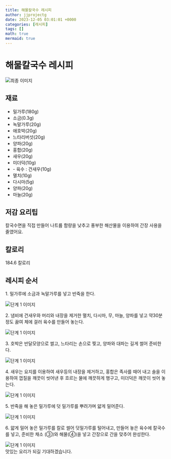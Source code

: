 ```yaml
---
title: 해물칼국수 레시피
author: jjprojectg
date: 2023-12-05 03:01:01 +0000
categories: [레시피]
tags: []
math: true
mermaid: true
---
```

<meta name="og:type" content="website"/>
<meta charset="UTF-8"/>
<div class="header">
  <h1>해물칼국수 레시피</h1>
</div>

<div class="container my-4">
  <div class="row">
    <div class="col-12 col-md-6">
      <div class="recipe-image">
        <img src="http://www.foodsafetykorea.go.kr/uploadimg/cook/10_00516_2.png" class="step-image" alt="최종 이미지"/>
      </div>
    </div>
    <div class="col-12 col-md-6">
      <div class="ingredients">
        <h2>재료</h2>
        <ul class="card">
          <li> 밀가루(180g) </li>
          <li>  소금(0.3g) </li>
          <li>  녹말가루(20g) </li>
          <li> 애호박(20g) </li>
          <li>  느타리버섯(20g) </li>
          <li>  양파(20g) </li>
          <li> 홍합(20g) </li>
          <li>  새우(20g) </li>
          <li>  미더덕(10g) </li>
          <li> - 육수 : 건새우(10g) </li>
          <li>  멸치(10g) </li>
          <li>  다시마(5g) </li>
          <li> 양파(20g) </li>
          <li>  마늘(20g) </li>
</ul>
      </div>
    </div>
    <div class="col-12 col-md-6">
      <div class="ingredients">
        <h2>저감 요리팁</h2>
        <div class="card"> 
          <p>
            칼국수면을 직접 만들어 나트륨 함량을 낮추고 풍부한 해산물을 이용하여 간장 사용을 줄였어요.
          </p>
        </div>
      </div>
      <div class="ingredients">
        <h2>칼로리</h2>
        <div class="card"> 
          <p>
            184.6 칼로리
          </p>
        </div>
      </div>
    </div>
  </div>

  <h2 class="my-4">레시피 순서</h2>
  <div class="card recipe-card">
    <div class="card-body recipe-step">
      <p class="card-text step-description">1. 밀가루에 소금과 녹말가루를 넣고
반죽을 한다.</p>
      <img src="http://www.foodsafetykorea.go.kr/uploadimg/cook/20_00516_1.png" alt="단계 1 이미지" class="step-image"/>
    </div>
  </div>
  <div class="card recipe-card">
    <div class="card-body recipe-step">
      <p class="card-text step-description">2. 냄비에 건새우와 머리와 내장을 제거한
멸치, 다시마, 무, 마늘, 양파를 넣고
약30분 정도 끓여 체에 걸러 육수를
만들어 놓는다.</p>
      <img src="http://www.foodsafetykorea.go.kr/uploadimg/cook/20_00516_2.png" alt="단계 1 이미지" class="step-image"/>
    </div>
  </div>
  <div class="card recipe-card">
    <div class="card-body recipe-step">
      <p class="card-text step-description">3. 호박은 반달모양으로 썰고, 느타리는
손으로 찢고, 양파와 대파는 길게 썰어
준비한다.</p>
      <img src="http://www.foodsafetykorea.go.kr/uploadimg/cook/20_00516_3.png" alt="단계 1 이미지" class="step-image"/>
    </div>
  </div>
  <div class="card recipe-card">
    <div class="card-body recipe-step">
      <p class="card-text step-description">4. 새우는 요지를 이용하여 새우등의
내장을 제거하고, 홍합은 족사를 때어
내고 솔을 이용하여 껍질을 깨끗이
씻어낸 후 흐르는 물에 깨끗하게
행구고, 미더덕은 깨끗이 씻어 놓는다.</p>
      <img src="http://www.foodsafetykorea.go.kr/uploadimg/cook/20_00516_4.png" alt="단계 1 이미지" class="step-image"/>
    </div>
  </div>
  <div class="card recipe-card">
    <div class="card-body recipe-step">
      <p class="card-text step-description">5. 반죽을 해 놓은 밀가루에 덧 밀가루를
뿌려가며 얇게 밀어준다.</p>
      <img src="http://www.foodsafetykorea.go.kr/uploadimg/cook/20_00516_5.png" alt="단계 1 이미지" class="step-image"/>
    </div>
  </div>
  <div class="card recipe-card">
    <div class="card-body recipe-step">
      <p class="card-text step-description">6. 얇게 밀어 놓은 밀가루를 칼로 썰어
덧밀가루를 털어내고, 만들어 놓은
육수에 칼국수를 넣고, 준비한 채소
(③)와 해물(④)을 넣고 간장으로 간을
맞추어 완성한다.</p>
      <img src="http://www.foodsafetykorea.go.kr/uploadimg/cook/20_00516_6.png" alt="단계 1 이미지" class="step-image"/>
    </div>
  </div>

</div>
맛있는 요리가 되길 기대하겠습니다.
